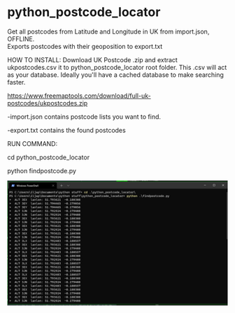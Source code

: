 # python_postcode_locator
Get all postcodes from Latitude and Longitude in UK from import.json, OFFLINE.  
Exports postcodes with their geoposition to export.txt


HOW TO INSTALL:
Download UK Postcode .zip and extract ukpostcodes.csv it to python_postcode_locator root folder. 
This .csv will act as your database. Ideally you'll have a cached database to make searching faster.

https://www.freemaptools.com/download/full-uk-postcodes/ukpostcodes.zip

-import.json contains postcode lists you want to find.

-export.txt contains the found postcodes

RUN COMMAND: 

cd python_postcode_locator

python findpostcode.py




![Screenshot](https://github.com/ipetin/python_postcode_locator/blob/main/screenshot.jpg)

